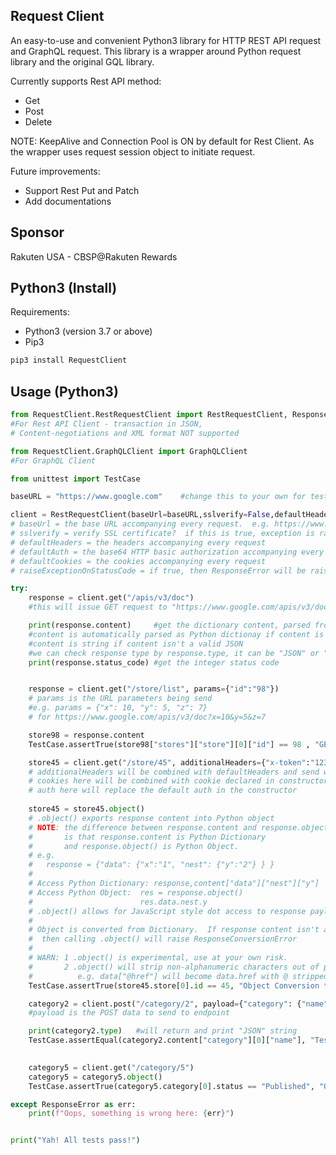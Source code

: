 ##  Request Client 
An easy-to-use and convenient Python3 library for HTTP REST API request and GraphQL request.
This library is a wrapper around Python request library and the original GQL library.   

Currently supports Rest API method:
- Get
- Post
- Delete

NOTE: KeepAlive and Connection Pool is ON by default for Rest Client.  As the wrapper uses request session object to initiate request.

Future improvements:
- Support Rest Put and Patch
- Add documentations

## Sponsor
[logo]: https://upload.wikimedia.org/wikipedia/commons/thumb/4/4c/Rakuten_Global_Brand_Logo.svg/2880px-Rakuten_Global_Brand_Logo.svg.png
Rakuten USA - CBSP@Rakuten Rewards

## Python3 (Install)  
Requirements:
- Python3 (version 3.7 or above)
- Pip3
```bash
pip3 install RequestClient
````

## Usage (Python3)
```python
from RequestClient.RestRequestClient import RestRequestClient, ResponseError
#For Rest API Client - transaction in JSON, 
# Content-negotiations and XML format NOT supported

from RequestClient.GraphQLClient import GraphQLClient
#For GraphQL Client

from unittest import TestCase

baseURL = "https://www.google.com"    #change this to your own for testing

client = RestRequestClient(baseUrl=baseURL,sslverify=False,defaultHeaders={"x-admin":"true"}, defaultAuth={"username":"password"}, defaultCookies={"token":"123"}, raiseExceptionOnStatusCode=True)
# baseUrl = the base URL accompanying every request.  e.g. https://www.google.com is the base URL for https://www.google.com/apis/v3/doc/123
# sslverify = verify SSL certificate?  if this is true, exception is raised on invalid SSL cert
# defaultHeaders = the headers accompanying every request
# defaultAuth = the base64 HTTP basic authorization accompanying every request
# defaultCookies = the cookies accompanying every request 
# raiseExceptionOnStatusCode = if true, then ResponseError will be raised for 4xx and 5xx response code

try:
    response = client.get("/apis/v3/doc")
    #this will issue GET request to "https://www.google.com/apis/v3/doc"

    print(response.content)     #get the dictionary content, parsed from JSON response
    #content is automatically parsed as Python dictionay if content is JSON
    #content is string if content isn't a valid JSON
    #we can check response type by response.type, it can be "JSON" or "RAW"
    print(response.status_code) #get the integer status code


    response = client.get("/store/list", params={"id":"98"})
    # params is the URL parameters being send 
    #e.g. params = {"x": 10, "y": 5, "z": 7} 
    # for https://www.google.com/apis/v3/doc?x=10&y=5&z=7    

    store98 = response.content   
    TestCase.assertTrue(store98["stores"]["store"][0]["id"] == 98 , "GET Test Failed")

    store45 = client.get("/store/45", additionalHeaders={"x-token":"123"}, params={"x":"1"}, cookies={"session":"123"}, auth={"username":"password"})
    # additionalHeaders will be combined with defaultHeaders and send with request
    # cookies here will be combined with cookie declared in constructor
    # auth here will replace the default auth in the constructor
    
    store45 = store45.object()
    # .object() exports response content into Python object
    # NOTE: the difference between response.content and response.object() 
    #       is that response.content is Python Dictionary
    #       and response.object() is Python Object.
    # e.g.  
    #   response = {"data": {"x":"1", "nest": {"y":"2"} } }
    # 
    # Access Python Dictionary: response,content["data"]["nest"]["y"]
    # Access Python Object:  res = response.object()
    #                        res.data.nest.y
    # .object() allows for JavaScript style dot access to response payload 
    #
    # Object is converted from Dictionary.  If response content isn't a valid JSON,
    #  then calling .object() will raise ResponseConversionError
    #
    # WARN: 1 .object() is experimental, use at your own risk.  
    #       2 .object() will strip non-alphanumeric characters out of property name
    #          e.g. data["@href"] will become data.href with @ stripped out
    TestCase.assertTrue(store45.store[0].id == 45, "Object Conversion test failed")

    category2 = client.post("/category/2", payload={"category": {"name":"Testing123", "modifiedBy":"Randy"}})
    #payload is the POST data to send to endpoint

    print(category2.type)   #will return and print "JSON" string
    TestCase.assertEqual(category2.content["category"][0]["name"], "Testing123", "Post Raw Python Dictionary Failed")

    
    category5 = client.get("/category/5")
    category5 = category5.object()
    TestCase.assertTrue(category5.category[0].status == "Published", "Object Conversion test failed")

except ResponseError as err:
    print(f"Oops, something is wrong here: {err}")


print("Yah! All tests pass!")
```

    
    


